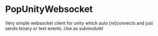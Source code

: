 # PopUnityWebsocket
Very simple websocket client for unity which auto [re]connects and just sends binary or text events. Use as submodule!
